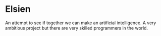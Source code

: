 # Elsien
An attempt to see if together we can make an artificial intelligence. A very ambitious project but there are very skilled programmers in the world.
